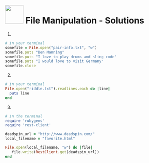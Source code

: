 # <img src="https://cloud.githubusercontent.com/assets/7833470/10899314/63829980-8188-11e5-8cdd-4ded5bcb6e36.png" height="60"> File Manipulation - Solutions

1.

```rb
# in your terminal
somefile = File.open("pair-info.txt", "w")
somefile.puts "Ben Manning"
somefile.puts "I love to play drums and sling code"
somefile.puts "I would love to visit Germany"
somefile.close
```

2.

```rb
# in your terminal
File.open("riddle.txt").readlines.each do |line|
  puts line
end
```

3.

```rb
# in the terminal
require 'rubygems'
require 'rest-client'

deadspin_url = "http://www.deadspin.com/"
local_filename = "favorite.html"

File.open(local_filename, "w") do |file|
   file.write(RestClient.get(deadspin_url))
end
```

